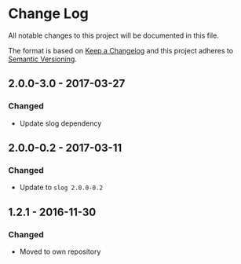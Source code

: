 # Change Log
All notable changes to this project will be documented in this file.

The format is based on [Keep a Changelog](http://keepachangelog.com/)
and this project adheres to [Semantic Versioning](http://semver.org/).

## 2.0.0-3.0 - 2017-03-27
### Changed

* Update slog dependency

## 2.0.0-0.2 - 2017-03-11
### Changed

* Update to `slog 2.0.0-0.2`

## 1.2.1 - 2016-11-30
### Changed

* Moved to own repository
